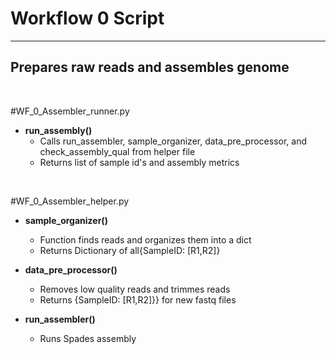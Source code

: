 # Workflow 0 Script
_______________________________________

## Prepares raw reads and assembles genome

<br />

#WF_0_Assembler_runner.py

- **run_assembly()**
    - Calls run_assembler, sample_organizer, data_pre_processor, and check_assembly_qual from helper file
    - Returns list of sample id's and assembly metrics

<br />

#WF_0_Assembler_helper.py

- **sample_organizer()**
    - Function finds reads and organizes them into a dict
    - Returns Dictionary of all{SampleID: \[R1,R2\]}

- **data_pre_processor()**
    - Removes low quality reads and trimmes reads
    - Returns {SampleID: \[R1,R2\]}} for new fastq files

- **run_assembler()**
    - Runs Spades assembly 



<br />
